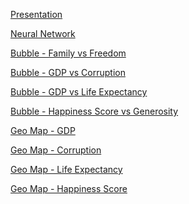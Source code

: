 <a href="https://nbviewer.jupyter.org/github/holden-herrell/IST707_GROUP_PROJECT_VIZ/blob/master/Final%20Project%20Test.pdf"> Presentation</a>

<a href="https://holden-herrell.github.io/IST707_GROUP_PROJECT_VIZ/network%20plot.html">Neural Network</a>

<a href="https://holden-herrell.github.io/IST707_GROUP_PROJECT_VIZ/Bubble%20-%20Family%20vs%20Freedom.html">Bubble - Family vs Freedom</a>

<a href="https://holden-herrell.github.io/IST707_GROUP_PROJECT_VIZ/Bubble%20-%20GDP%20vs%20corruption.html">Bubble - GDP vs Corruption</a>

<a href="https://holden-herrell.github.io/IST707_GROUP_PROJECT_VIZ/Bubble%20-%20GDP%20Vs%20life.html">Bubble - GDP vs Life Expectancy</a>

<a href="https://holden-herrell.github.io/IST707_GROUP_PROJECT_VIZ/Bubble%20-%20Score%20Vs%20generosity.html">Bubble - Happiness Score vs Generosity</a>

<a href="https://holden-herrell.github.io/IST707_GROUP_PROJECT_VIZ/Geo%20Map%20-%20GDP.html">Geo Map - GDP</a>

<a href="https://holden-herrell.github.io/IST707_GROUP_PROJECT_VIZ/Geo_corruption.html">Geo Map - Corruption</a>

<a href="https://holden-herrell.github.io/IST707_GROUP_PROJECT_VIZ/Geo_life.html.html">Geo Map - Life Expectancy</a>

<a href="https://holden-herrell.github.io/IST707_GROUP_PROJECT_VIZ/Geo_score.html">Geo Map - Happiness Score</a>
